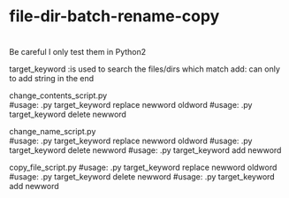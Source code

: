 # file-dir-batch-rename-copy
#
Be careful I only test them in Python2

target_keyword :is used to search the files/dirs which match
add: can only to add string in the end

change_contents_script.py	
#usage: .py target_keyword  replace  newword oldword
#usage: .py target_keyword  delete   newword 


change_name_script.py	
#usage: .py target_keyword  replace  newword oldword 
#usage: .py target_keyword  delete   newword 
#usage: .py target_keyword  add      newword 

copy_file_script.py
#usage: .py target_keyword  replace  newword oldword 
#usage: .py target_keyword  delete   newword 
#usage: .py target_keyword  add      newword 
